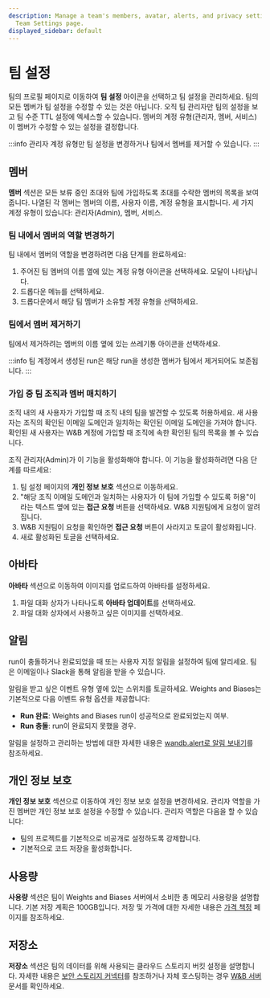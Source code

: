 ```yaml
---
description: Manage a team's members, avatar, alerts, and privacy settings with the
  Team Settings page.
displayed_sidebar: default
---
```


# 팀 설정

팀의 프로필 페이지로 이동하여 **팀 설정** 아이콘을 선택하고 팀 설정을 관리하세요. 팀의 모든 멤버가 팀 설정을 수정할 수 있는 것은 아닙니다. 오직 팀 관리자만 팀의 설정을 보고 팀 수준 TTL 설정에 엑세스할 수 있습니다. 멤버의 계정 유형(관리자, 멤버, 서비스)이 멤버가 수정할 수 있는 설정을 결정합니다.

:::info
관리자 계정 유형만 팀 설정을 변경하거나 팀에서 멤버를 제거할 수 있습니다.
:::

## 멤버

**멤버** 섹션은 모든 보류 중인 초대와 팀에 가입하도록 초대를 수락한 멤버의 목록을 보여줍니다. 나열된 각 멤버는 멤버의 이름, 사용자 이름, 계정 유형을 표시합니다. 세 가지 계정 유형이 있습니다: 관리자(Admin), 멤버, 서비스.

### 팀 내에서 멤버의 역할 변경하기

팀 내에서 멤버의 역할을 변경하려면 다음 단계를 완료하세요:

1. 주어진 팀 멤버의 이름 옆에 있는 계정 유형 아이콘을 선택하세요. 모달이 나타납니다.
2. 드롭다운 메뉴를 선택하세요.
3. 드롭다운에서 해당 팀 멤버가 소유할 계정 유형을 선택하세요.

### 팀에서 멤버 제거하기

팀에서 제거하려는 멤버의 이름 옆에 있는 쓰레기통 아이콘을 선택하세요.

:::info
팀 계정에서 생성된 run은 해당 run을 생성한 멤버가 팀에서 제거되어도 보존됩니다.
:::

### 가입 중 팀 조직과 멤버 매치하기

조직 내의 새 사용자가 가입할 때 조직 내의 팀을 발견할 수 있도록 허용하세요. 새 사용자는 조직의 확인된 이메일 도메인과 일치하는 확인된 이메일 도메인을 가져야 합니다. 확인된 새 사용자는 W&B 계정에 가입할 때 조직에 속한 확인된 팀의 목록을 볼 수 있습니다.

조직 관리자(Admin)가 이 기능을 활성화해야 합니다. 이 기능을 활성화하려면 다음 단계를 따르세요:

1. 팀 설정 페이지의 **개인 정보 보호** 섹션으로 이동하세요.
2. "해당 조직 이메일 도메인과 일치하는 사용자가 이 팀에 가입할 수 있도록 허용"이라는 텍스트 옆에 있는 **접근 요청** 버튼을 선택하세요. W&B 지원팀에게 요청이 알려집니다.
3. W&B 지원팀이 요청을 확인하면 **접근 요청** 버튼이 사라지고 토글이 활성화됩니다.
4. 새로 활성화된 토글을 선택하세요.

## 아바타

**아바타** 섹션으로 이동하여 이미지를 업로드하여 아바타를 설정하세요.

1. 파일 대화 상자가 나타나도록 **아바타 업데이트**를 선택하세요.
2. 파일 대화 상자에서 사용하고 싶은 이미지를 선택하세요.

## 알림

run이 충돌하거나 완료되었을 때 또는 사용자 지정 알림을 설정하여 팀에 알리세요. 팀은 이메일이나 Slack을 통해 알림을 받을 수 있습니다.

알림을 받고 싶은 이벤트 유형 옆에 있는 스위치를 토글하세요. Weights and Biases는 기본적으로 다음 이벤트 유형 옵션을 제공합니다:

* **Run 완료**: Weights and Biases run이 성공적으로 완료되었는지 여부.
* **Run 충돌**: run이 완료되지 못했을 경우.

알림을 설정하고 관리하는 방법에 대한 자세한 내용은 [wandb.alert로 알림 보내기](../../runs/alert.md)를 참조하세요.

## 개인 정보 보호

**개인 정보 보호** 섹션으로 이동하여 개인 정보 보호 설정을 변경하세요. 관리자 역할을 가진 멤버만 개인 정보 보호 설정을 수정할 수 있습니다. 관리자 역할은 다음을 할 수 있습니다:

* 팀의 프로젝트를 기본적으로 비공개로 설정하도록 강제합니다.
* 기본적으로 코드 저장을 활성화합니다.

## 사용량

**사용량** 섹션은 팀이 Weights and Biases 서버에서 소비한 총 메모리 사용량을 설명합니다. 기본 저장 계획은 100GB입니다. 저장 및 가격에 대한 자세한 내용은 [가격 책정](https://wandb.ai/site/pricing) 페이지를 참조하세요.

## 저장소

**저장소** 섹션은 팀의 데이터를 위해 사용되는 클라우드 스토리지 버킷 설정을 설명합니다. 자세한 내용은 [보안 스토리지 커넥터](../features/teams.md#secure-storage-connector)를 참조하거나 자체 호스팅하는 경우 [W&B 서버](../../hosting/secure-storage-connector.md) 문서를 확인하세요.